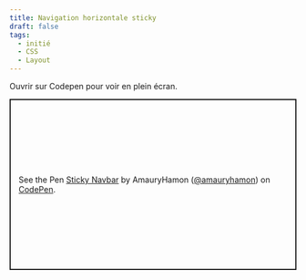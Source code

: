 ```yaml
---
title: Navigation horizontale sticky
draft: false
tags:
  - initié
  - CSS
  - Layout
---
```


Ouvrir sur Codepen pour voir en plein écran.

<p class="codepen" data-height="300" data-default-tab="html,result" data-slug-hash="zYeqXJP" data-user="amauryhamon" style="height: 300px; box-sizing: border-box; display: flex; align-items: center; justify-content: center; border: 2px solid; margin: 1em 0; padding: 1em;">
  <span>See the Pen <a href="https://codepen.io/amauryhamon/pen/zYeqXJP">
  Sticky Navbar</a> by AmauryHamon (<a href="https://codepen.io/amauryhamon">@amauryhamon</a>)
  on <a href="https://codepen.io">CodePen</a>.</span>
</p>
<script async src="https://cpwebassets.codepen.io/assets/embed/ei.js"></script>